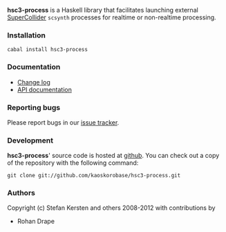 **hsc3-process** is a Haskell library that facilitates launching external [SuperCollider][] `scsynth` processes for realtime or non-realtime processing.

### Installation

    cabal install hsc3-process

### Documentation

* [Change log](https://github.com/kaoskorobase/hsc3-process/blob/master/ChangeLog.md)
* [API documentation](http://hackage.haskell.org/package/hsc3-process)

### Reporting bugs

Please report bugs in our [issue tracker](https://github.com/kaoskorobase/hsc3-process/issues).

### Development

**hsc3-process**' source code is hosted at [github][]. You can check out a copy of the repository with the following command:

    git clone git://github.com/kaoskorobase/hsc3-process.git

### Authors

Copyright (c) Stefan Kersten and others 2008-2012 with contributions by

* Rohan Drape

[github]: https://github.com/kaoskorobase/hsc3-process
[hackage]: http://hackage.haskell.org
[supercollider]: http://supercollider.sourceforge.net
